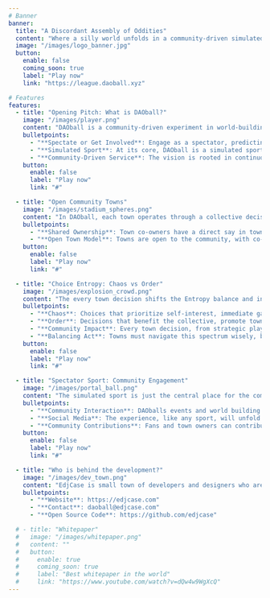 ```yaml
---
# Banner
banner:
  title: "A Discordant Assembly of Oddities"
  content: "Where a silly world unfolds in a community-driven simulated spectator sport, blending collective consensus with strategy and chance in an oddball universe."
  image: "/images/logo_banner.jpg"
  button:
    enable: false
    coming_soon: true
    label: "Play now"
    link: "https://league.daoball.xyz"

# Features
features:
  - title: "Opening Pitch: What is DAOball?"
    image: "/images/player.png"
    content: "DAOball is a community-driven experiment in world-building and competition through a simulated sport that draws inspiration from baseball. It focuses on collective decision-making, where towns come together to shape the narrative and influence the outcomes of matches, emphasizing a communal experience over individual control. This imaginative approach invites players to partake in a shared journey, crafting a whimsical sports universe together."
    bulletpoints:
      - "**Spectate or Get Involved**: Engage as a spectator, predicting match outcomes and joining the social media conversation, or dive deeper as a town co-owner, collaborating with the community to make strategic decisions."
      - "**Simulated Sport**: At its core, DAOball is a simulated sport inspired by baseball, offering an engaging blend of strategy and unpredictability, where the outcomes of matches hinge on community choices."
      - "**Community-Driven Service**: The vision is rooted in continuous growth and true decentralization using blockchain technology, with the community at the helm of shaping the game's journey through collaboration, contribution and shared governance​​."
    button:
      enable: false
      label: "Play now"
      link: "#"

  - title: "Open Community Towns"
    image: "/images/stadium_spheres.png"
    content: "In DAOball, each town operates through a collective decision-making model, where fans and members have a direct impact on town strategies and gameplay decisions. This model fosters a sense of shared ownership and collaboration, bringing fans closer to the towns they support. A town's co-owners give a town its personality by making key decisions that impact them and the league."
    bulletpoints:
      - "**Shared Ownership**: Town co-owners have a direct say in town management, from player recruitment to match strategies, fostering a sense of collective responsibility and shared success."
      - "**Open Town Model**: Towns are open to the community, with co-ownership opportunities available to anyone interested in participating."
    button:
      enable: false
      label: "Play now"
      link: "#"

  - title: "Choice Entropy: Chaos vs Order"
    image: "/images/explosion_crowd.png"
    content: "The every town decision shifts the Entropy balance and influences the experience's choices and outcomes. Towns and players have to weigh the benefits and costs of each choice, from the way of Chaos to the way of Order"
    bulletpoints:
      - "**Chaos**: Choices that prioritize self-interest, immediate gains, or disruptive strategies contribute to chaos. These actions might offer short-term advantages but can lead to unpredictable outcomes and a more volatile game environment."
      - "**Order**: Decisions that benefit the collective, promote townwork, or follow established strategies strengthen order. Such actions typically result in more predictable and stable outcomes, fostering a sense of community and shared success."
      - "**Community Impact**: Every town decision, from strategic plays to interactions with other towns, tips the scales between chaos and order, influencing not just the immediate match but the game's evolving narrative."
      - "**Balancing Act**: Towns must navigate this spectrum wisely, balancing the allure of chaos with the stability of order to achieve their goals. The dynamic interplay between these forces makes DAOball a deeply strategic and engaging experience."
    button:
      enable: false
      label: "Play now"
      link: "#"

  - title: "Spectator Sport: Community Engagement"
    image: "/images/portal_ball.png"
    content: "The simulated sport is just the central place for the community to engage and interact. The game is designed to be a social experience, with a strong emphasis on community engagement and interaction. The game's world building unfolds through a mix of social media and community-driven content."
    bulletpoints:
      - "**Community Interaction**: DAOballs events and world building are shaped by the community, with spectators and town owners collaborating to create a rich, whimsical universe."
      - "**Social Media**: The experience, like any sport, will unfold across social media from both official and fan channels."
      - "**Community Contributions**: Fans and town owners can contribute to the game's lore, characters, and events, adding depth and richness to the game's universe."
    button:
      enable: false
      label: "Play now"
      link: "#"

  - title: "Who is behind the development?"
    image: "/images/dev_town.png"
    content: "EdjCase is small town of developers and designers who are passionate about Web3 and the Internet Computer. All of our work is open source and want to grow the ecosystem by building fun and engaging experiences."
    bulletpoints:
      - "**Website**: https://edjcase.com"
      - "**Contact**: daoball@edjcase.com"
      - "**Open Source Code**: https://github.com/edjcase"

  # - title: "Whitepaper"
  #   image: "/images/whitepaper.png"
  #   content: ""
  #   button:
  #     enable: true
  #     coming_soon: true
  #     label: "Best whitepaper in the world"
  #     link: "https://www.youtube.com/watch?v=dQw4w9WgXcQ"
---
```

